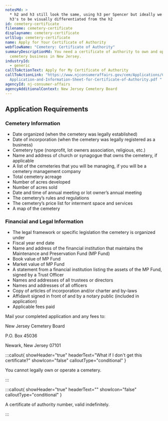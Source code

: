 ```yaml
---
notesMd: >
  * h2 and h3 still look the same, using h3 per Spencer but ideally we want the
  h3's to be visually differentiated from the h2 
id: cemetery-certificate
filename: cemetery-certificate
displayname: cemetery-certificate
urlSlug: cemetery-certificate
name: Apply for Your Certificate of Authority
webflowName: "Cemetery: Certificate of Authority"
summaryDescriptionMd: You need a certificate of authority to own and operate a
  cemetery business in New Jersey.
industryId:
  - generic
callToActionText: Apply for My Certificate of Authority
callToActionLink: "https://www.njconsumeraffairs.gov/cem/Applications/Cemetery-\
  Application-and-Information-Sheet-for-Certificate-of-Authority.pdf "
agencyId: nj-consumer-affairs
agencyAdditionalContext: New Jersey Cemetery Board
---
```

## Application Requirements

### Cemetery Information 



* Date organized (when the cemetery was legally established)
* Date of incorporation (when the cemetery was legally registered as a business)
* Cemetery type (nonprofit, lot owners association, religious, etc.)
* Name and address of church or synagogue that owns the cemetery, if applicable
* A list of the cemeteries that you will be managing, if you will be a cemetery management company
* Total cemetery acreage
* Number of acres developed
* Number of acres sold
* Date and time of annual meeting or lot owner’s annual meeting
* The cemetery’s rules and regulations
* The cemetery’s price list for interment space and services
* A map of the cemetery

### Financial and Legal Information

* The legal framework or specific legislation the cemetery is organized under
* Fiscal year end date
* Name and address of the financial institution that maintains the Maintenance and Preservation Fund (MP Fund)
* Book value of MP Fund
* Market value of MP Fund
* A statement from a financial institution listing the assets of the MP Fund, signed by a Trust Officer
* Names and addresses of all trustees or directors
* Names and addresses of all officers
* Copy of articles of incorporation and/or charter and by-laws
* Affidavit signed in front of and by a notary public (included in application)
* Applicable fees paid

Mail your completed application and any fees to: 

New Jersey Cemetery Board

P.O. Box 45036

Newark, New Jersey 07101 

:::callout{ showHeader="true" headerText="What if I don't get this certificate?" showIcon="false" calloutType="conditional" }

You cannot legally own or operate a cemetery.

:::

:::callout{ showHeader="true" headerText="" showIcon="false" calloutType="conditional" }

A certificate of authority number, valid indefinitely.

:::